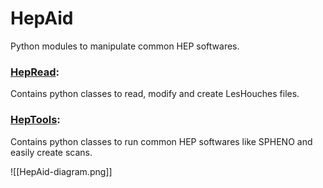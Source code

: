 # HepAid
Python modules to manipulate common HEP softwares.

### [HepRead](Projects/HepAid/HepRead.py):
Contains python classes to read, modify and create LesHouches files.

### [HepTools](Projects/HepAid/HepTools.py): 
Contains python classes to run common HEP softwares like SPHENO and easily create scans.

![[HepAid-diagram.png]]